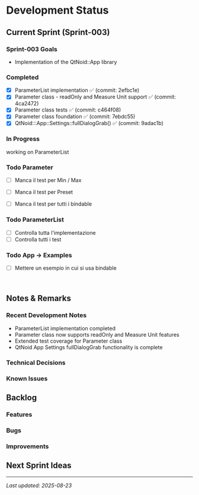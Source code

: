 # Development Status

## Current Sprint (Sprint-003)

### Sprint-003 Goals
- Implementation of the QtNoid::App library

### Completed
- [x] ParameterList implementation ✅ (commit: 2efbc1e)
- [x] Parameter class - readOnly and Measure Unit support ✅ (commit: 4ca2472)
- [x] Parameter class tests ✅ (commit: c464f08)
- [x] Parameter class foundation ✅ (commit: 7ebdc55)
- [x] QtNoid:::App::Settings::fullDialogGrab() ✅ (commit: 9adac1b)

### In Progress
working on ParameterList

### Todo Parameter
- [ ] Manca il test per Min / Max
- [ ] Manca il test per Preset
- [ ] Manca il test per tutti i bindable


### Todo ParameterList
- [ ] Controlla tutta l'implementazione
- [ ] Controlla tutti i test

### Todo App -> Examples
- [ ] Mettere un esempio in cui si usa bindable


&nbsp;
## Notes & Remarks

### Recent Development Notes
- ParameterList implementation completed
- Parameter class now supports readOnly and Measure Unit features
- Extended test coverage for Parameter class
- QtNoid App Settings fullDialogGrab functionality is complete

### Technical Decisions
 

### Known Issues


## Backlog

### Features


### Bugs


### Improvements





## Next Sprint Ideas


---
*Last updated: 2025-08-23*

